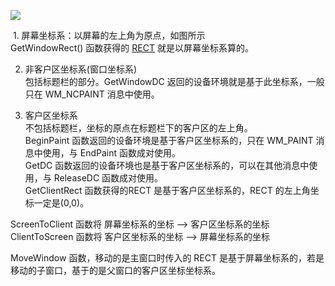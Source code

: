 ![](https://i-blog.csdnimg.cn/blog_migrate/0d4de63cbbb5e71f5f836a57a5ec91b0.png)

 1. 屏幕坐标系：以屏幕的左上角为原点，如图所示  
GetWindowRect() 函数获得的 [RECT](https://so.csdn.net/so/search?q=RECT&spm=1001.2101.3001.7020) 就是以屏幕坐标系算的。

2. 非客户区坐标系(窗口坐标系)  
包括标题栏的部分。GetWindowDC 返回的设备环境就是基于此坐标系，一般只在 WM_NCPAINT 消息中使用。

3. 客户区坐标系  
不包括标题栏，坐标的原点在标题栏下的客户区的左上角。  
BeginPaint 函数返回的设备环境是基于客户区坐标系的，只在 WM_PAINT 消息中使用，与 EndPaint 函数成对使用。  
GetDC 函数返回的设备环境也是基于客户区坐标系的，可以在其他消息中使用，与 ReleaseDC 函数成对使用。  
GetClientRect 函数获得的RECT 是基于客户区坐标系的，RECT 的左上角坐标一定是(0,0)。

ScreenToClient 函数将 屏幕坐标系的坐标 --> 客户区坐标系的坐标  
ClientToScreen 函数将 客户区坐标系的坐标 --> 屏幕坐标系的坐标

MoveWindow 函数，移动的是主窗口时传入的 RECT 是基于屏幕坐标系的，若是移动的子窗口，基于的是父窗口的客户区坐标坐标系。